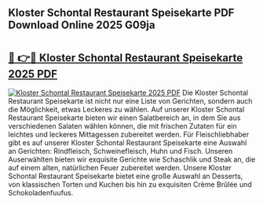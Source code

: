 ## Kloster Schontal Restaurant Speisekarte PDF Download Online 2025 G09ja

# <h2><a href="http://gc6ortd.nevu.top/?p=Kloster+Schontal+Restaurant+Speisekarte">🔗 👉🔴 Kloster Schontal Restaurant Speisekarte 2025 PDF</a></h2>

[![Kloster Schontal Restaurant Speisekarte 2025 PDF](https://i.imgur.com/dBaPXMq.png)](http://gc6ortd.nevu.top/?p=Kloster+Schontal+Restaurant+Speisekarte)
Die Kloster Schontal Restaurant Speisekarte ist nicht nur eine Liste von Gerichten, sondern auch die Möglichkeit, etwas Leckeres zu wählen. Auf unserer Kloster Schontal Restaurant Speisekarte bieten wir einen Salatbereich an, in dem Sie aus verschiedenen Salaten wählen können, die mit frischen Zutaten für ein leichtes und leckeres Mittagessen zubereitet werden. Für Fleischliebhaber gibt es auf unserer Kloster Schontal Restaurant Speisekarte eine Auswahl an Gerichten: Rindfleisch, Schweinefleisch, Huhn und Fisch. Unseren Auserwählten bieten wir exquisite Gerichte wie Schaschlik und Steak an, die auf einem alten, natürlichen Feuer zubereitet werden. Unsere Kloster Schontal Restaurant Speisekarte bietet eine große Auswahl an Desserts, von klassischen Torten und Kuchen bis hin zu exquisiten Crème Brûlée und Schokoladenfuufus.
